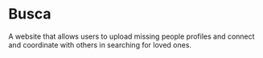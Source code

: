 # Busca 
A website that allows users to upload missing people profiles and connect and coordinate with others in searching for loved ones.

